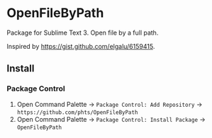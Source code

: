 # OpenFileByPath

Package for Sublime Text 3.
Open file by a full path.

Inspired by https://gist.github.com/elgalu/6159415.

## Install

### Package Control

1. Open Command Palette &rarr; `Package Control: Add Repository` &rarr; `https://github.com/phts/OpenFileByPath`
2. Open Command Palette &rarr; `Package Control: Install Package` &rarr; `OpenFileByPath`
